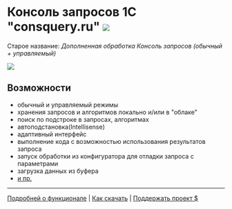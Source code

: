 # Консоль запросов 1C "consquery.ru" ![](http://www.protongroup.org/media/clnews/150x150/14249497381472829258.png)
Старое название: _Дополненная обработка Консоль запросов (обычный + управляемый)_

![](https://infostart.ru/upload/iblock/632/6325372a4cf25549a2660d09933f0292.png)

## Возможности
* обычный и управляемый режимы
* хранения запросов и алгоритмов локально и/или в "облаке"
* поиск по подстроке в запросах, алгоритмах
* автоподстановка(Intellisense)
* адаптивный интерфейс
* выполнение кода с возможностью использования результатов запроса
* запуск обработки из конфигуратора для отладки запроса с параметрами
* загрузка данных из буфера
* [и пр.](https://infostart.ru/public/14183/)
***
[Подробней о функционале](http://infostart.ru/community/groups/982/blog/) | [Как скачать](https://youtu.be/NxvWigrtdE4) | [Поддержать проект $](https://money.yandex.ru/to/41001524970245/123)
